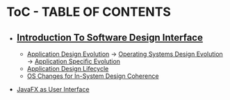 # ToC - TABLE OF CONTENTS 
  
- ## [Introduction To Software Design Interface]()
  - [Application Design Evolution]()     -> [Operating Systems Design Evolution]()  -> [Application Specific Evolution]()
  - [Application Design Lifecycle]()
  - [OS Changes for In-System Design Coherence]()
  
- [JavaFX as User Interface]()
